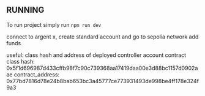 ## RUNNING 
To run project simply run `npm run dev`

connect to argent x, create standard account and go to sepolia network
add funds 


useful:
class hash and address of deployed controller account contract 
class hash: 0x5f1d696987d433cffb98f7c90c739368aa17419daa00e3d88bc1157d0902aae
contract_address: 0x77bd7816d78e24b8bab653bc3a45777ce773931493de998be4ff178e324f9a3

